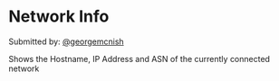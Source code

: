 # Network Info

Submitted by: [@georgemcnish](https://github.com/georgemcnish)

Shows the Hostname, IP Address and ASN of the currently connected network
